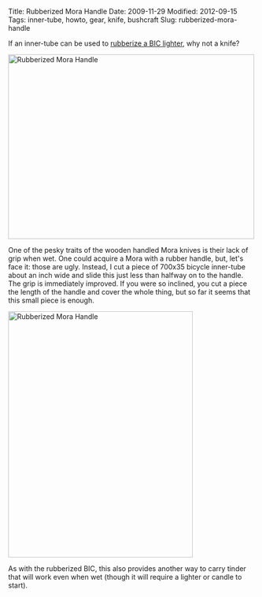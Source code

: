 Title: Rubberized Mora Handle
Date: 2009-11-29
Modified: 2012-09-15
Tags: inner-tube, howto, gear, knife, bushcraft
Slug: rubberized-mora-handle

If an inner-tube can be used to <a href="http://pig-monkey.com/2009/11/28/rubberized-bic-lighter/">rubberize a BIC lighter</a>, why not a knife?

<a href="http://www.flickr.com/photos/pigmonkey/4143693999/" title="Rubberized Mora Handle by Pig Monkey, on Flickr"><img src="http://farm3.static.flickr.com/2567/4143693999_3a9676c7ac.jpg" width="500" height="375" alt="Rubberized Mora Handle" /></a>

One of the pesky traits of the wooden handled Mora knives is their lack of grip when wet. One could acquire a Mora with a rubber handle, but, let's face it: those are ugly. Instead, I cut a piece of 700x35 bicycle inner-tube about an inch wide and slide this just less than halfway on to the handle. The grip is immediately improved. If you were so inclined, you cut a piece the length of the handle and cover the whole thing, but so far it seems that this small piece is enough.

<a href="http://www.flickr.com/photos/pigmonkey/4143689723/" title="Rubberized Mora Handle by Pig Monkey, on Flickr"><img src="http://farm3.static.flickr.com/2576/4143689723_03a81c1d24.jpg" width="375" height="500" alt="Rubberized Mora Handle" /></a>

As with the rubberized BIC, this also provides another way to carry tinder that will work even when wet (though it will require a lighter or candle to start).
